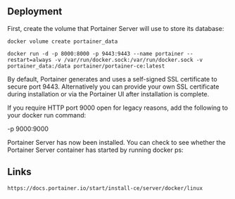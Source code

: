 ## Deployment

First, create the volume that Portainer Server will use to store its database:

```
docker volume create portainer_data
```
```
docker run -d -p 8000:8000 -p 9443:9443 --name portainer --restart=always -v /var/run/docker.sock:/var/run/docker.sock -v portainer_data:/data portainer/portainer-ce:latest
```

By default, Portainer generates and uses a self-signed SSL certificate to secure port 9443. Alternatively you can provide your own SSL certificate during installation or via the Portainer UI after installation is complete.

If you require HTTP port 9000 open for legacy reasons, add the following to your docker run command:

-p 9000:9000

Portainer Server has now been installed. You can check to see whether the Portainer Server container has started by running docker ps:


## Links
```
https://docs.portainer.io/start/install-ce/server/docker/linux
```
